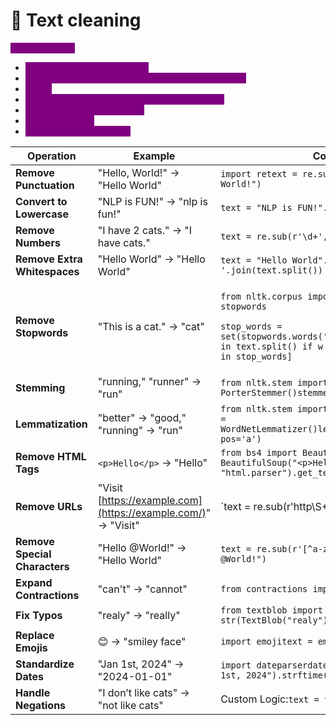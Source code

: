 # 🔴 Text cleaning

<mark style="color:purple;background-color:purple;">**Libraries Used:**</mark>

* <mark style="color:purple;background-color:purple;">**retext ⇒ remove punctuation**</mark>
* <mark style="color:purple;background-color:purple;">**nltk ⇒ remove stopwords, stemming, lemmatization**</mark>
* <mark style="color:purple;background-color:purple;">**.lower**</mark>
* <mark style="color:purple;background-color:purple;">**re ⇒ remove numbers / url  / special characters**</mark>
* <mark style="color:purple;background-color:purple;">**.strip ⇒ remove whitespace**</mark>
* <mark style="color:purple;background-color:purple;">**bs4 ⇒ html tags**</mark>
* <mark style="color:purple;background-color:purple;">**emojitext ⇒ emoji to text**</mark>

| **Operation**                 | **Example**                                                   | **Code Snippet**                                                                                                                                                              |
| ----------------------------- | ------------------------------------------------------------- | ----------------------------------------------------------------------------------------------------------------------------------------------------------------------------- |
| **Remove Punctuation**        | "Hello, World!" → "Hello World"                               | `import retext = re.sub(r'[^\w\s]', '', "Hello, World!")`                                                                                                                     |
| **Convert to Lowercase**      | "NLP is FUN!" → "nlp is fun!"                                 | `text = "NLP is FUN!".lower()`                                                                                                                                                |
| **Remove Numbers**            | "I have 2 cats." → "I have cats."                             | `text = re.sub(r'\d+', '', "I have 2 cats.")`                                                                                                                                 |
| **Remove Extra Whitespaces**  | "Hello World" → "Hello World"                                 | `text = "Hello World".strip()' '.join(text.split())`                                                                                                                          |
| **Remove Stopwords**          | "This is a cat." → "cat"                                      | <p><code>from nltk.corpus import stopwords</code></p><p><code>stop_words = set(stopwords.words('english'))words = [w for w in text.split() if w not in stop_words]</code></p> |
| **Stemming**                  | "running," "runner" → "run"                                   | `from nltk.stem import PorterStemmerstemmer = PorterStemmer()stemmer.stem("running")`                                                                                         |
| **Lemmatization**             | "better" → "good," "running" → "run"                          | `from nltk.stem import WordNetLemmatizerlemmatizer = WordNetLemmatizer()lemmatizer.lemmatize("better", pos='a')`                                                              |
| **Remove HTML Tags**          | `<p>Hello</p>` → "Hello"                                      | `from bs4 import BeautifulSouptext = BeautifulSoup("<p>Hello</p>", "html.parser").get_text()`                                                                                 |
| **Remove URLs**               | "Visit [https://example.com](https://example.com/)" → "Visit" | \`text = re.sub(r'http\S+                                                                                                                                                     |
| **Remove Special Characters** | "Hello @World!" → "Hello World"                               | `text = re.sub(r'[^a-zA-Z0-9\s]', '', "Hello @World!")`                                                                                                                       |
| **Expand Contractions**       | "can't" → "cannot"                                            | `from contractions import fixtext = fix("can't")`                                                                                                                             |
| **Fix Typos**                 | "realy" → "really"                                            | `from textblob import TextBlobtext = str(TextBlob("realy").correct())`                                                                                                        |
| **Replace Emojis**            | 😊 → "smiley face"                                            | `import emojitext = emoji.demojize("😊")`                                                                                                                                     |
| **Standardize Dates**         | "Jan 1st, 2024" → "2024-01-01"                                | `import dateparserdate = dateparser.parse("Jan 1st, 2024").strftime("%Y-%m-%d")`                                                                                              |
| **Handle Negations**          | "I don’t like cats" → "not like cats"                         | Custom Logic:`text = text.replace("don’t", "not")`                                                                                                                            |
